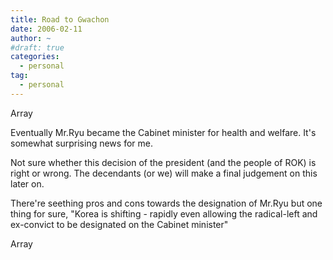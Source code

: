 ```yaml
---
title: Road to Gwachon
date: 2006-02-11
author: ~
#draft: true
categories:
  - personal
tag:
  - personal
---
```




Array

Eventually Mr.Ryu became the Cabinet minister for health and welfare. It's somewhat surprising news for me.

Not sure whether this decision of the president (and the people of ROK) is right or wrong.
The decendants (or we) will make a final judgement on this later on.

There're seething pros and cons towards the designation of Mr.Ryu 
but one thing for sure, "Korea is shifting - rapidly even allowing the radical-left and ex-convict to be designated on the Cabinet minister"

Array


 






